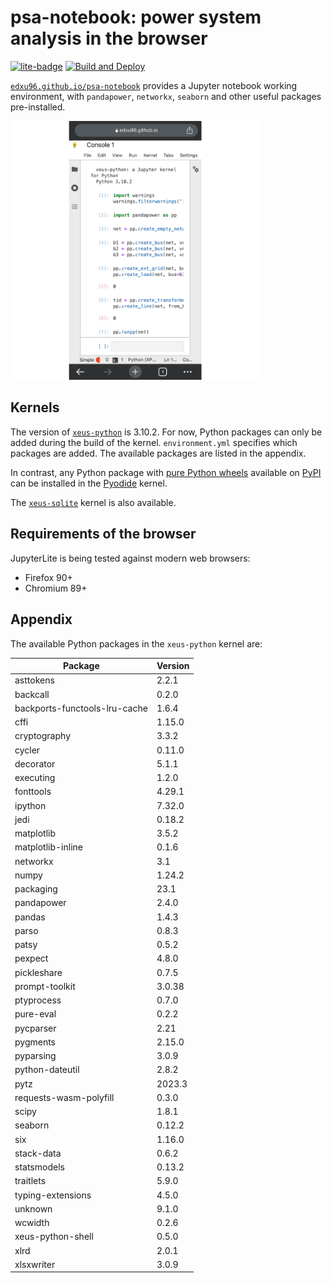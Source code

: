 # psa-notebook: power system analysis in the browser

[![lite-badge](https://jupyterlite.rtfd.io/en/latest/_static/badge.svg)](https://edxu96.github.io/psa-notebook) [![Build and Deploy](https://github.com/edxu96/psa-notebook/actions/workflows/ci.yml/badge.svg)](https://github.com/edxu96/psa-notebook/actions/workflows/ci.yml)

[`edxu96.github.io/psa-notebook`](https://edxu96.github.io/psa-notebook) provides a Jupyter notebook working environment, with `pandapower`, `networkx`, `seaborn` and other useful packages pre-installed.

<picture>
<img alt="Use psa-notebook in a mobile browser" src="./img/mobile-screenshot.png" width="400">
</picture>

## Kernels

The version of [`xeus-python`](https://xeus-python.readthedocs.io/en/latest/) is 3.10.2. For now, Python packages can only be added during the build of the kernel. `environment.yml` specifies which packages are added. The available packages are listed in the appendix.

In contrast, any Python package with [pure Python wheels](https://packaging.python.org/en/latest/guides/distributing-packages-using-setuptools/#pure-python-wheels) available on [PyPI](https://pypi.org/) can be installed in the [Pyodide](https://pyodide.org/en/stable/) kernel.

The [`xeus-sqlite`](https://xeus-sqlite.readthedocs.io/en/latest/) kernel is also available.

## Requirements of the browser

JupyterLite is being tested against modern web browsers:

- Firefox 90+
- Chromium 89+

## Appendix

The available Python packages in the `xeus-python` kernel are:

| Package                       | Version |
| ----------------------------- | ------- |
| asttokens                     | 2.2.1   |
| backcall                      | 0.2.0   |
| backports-functools-lru-cache | 1.6.4   |
| cffi                          | 1.15.0  |
| cryptography                  | 3.3.2   |
| cycler                        | 0.11.0  |
| decorator                     | 5.1.1   |
| executing                     | 1.2.0   |
| fonttools                     | 4.29.1  |
| ipython                       | 7.32.0  |
| jedi                          | 0.18.2  |
| matplotlib                    | 3.5.2   |
| matplotlib-inline             | 0.1.6   |
| networkx                      | 3.1     |
| numpy                         | 1.24.2  |
| packaging                     | 23.1    |
| pandapower                    | 2.4.0   |
| pandas                        | 1.4.3   |
| parso                         | 0.8.3   |
| patsy                         | 0.5.2   |
| pexpect                       | 4.8.0   |
| pickleshare                   | 0.7.5   |
| prompt-toolkit                | 3.0.38  |
| ptyprocess                    | 0.7.0   |
| pure-eval                     | 0.2.2   |
| pycparser                     | 2.21    |
| pygments                      | 2.15.0  |
| pyparsing                     | 3.0.9   |
| python-dateutil               | 2.8.2   |
| pytz                          | 2023.3  |
| requests-wasm-polyfill        | 0.3.0   |
| scipy                         | 1.8.1   |
| seaborn                       | 0.12.2  |
| six                           | 1.16.0  |
| stack-data                    | 0.6.2   |
| statsmodels                   | 0.13.2  |
| traitlets                     | 5.9.0   |
| typing-extensions             | 4.5.0   |
| unknown                       | 9.1.0   |
| wcwidth                       | 0.2.6   |
| xeus-python-shell             | 0.5.0   |
| xlrd                          | 2.0.1   |
| xlsxwriter                    | 3.0.9   |
